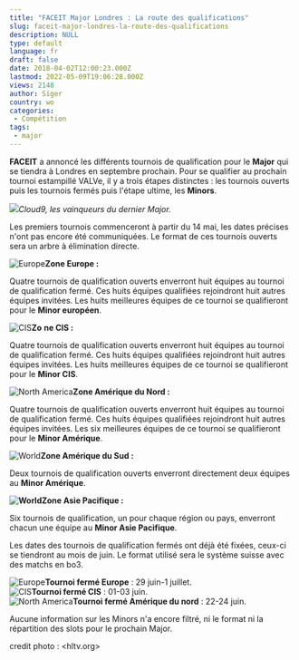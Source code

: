 ```yaml
---
title: "FACEIT Major Londres : La route des qualifications"
slug: faceit-major-londres-la-route-des-qualifications
description: NULL
type: default
language: fr
draft: false
date: 2018-04-02T12:00:23.000Z
lastmod: 2022-05-09T19:06:28.000Z
views: 2148
author: Siger
country: wo
categories:
 - Compétition
tags:
 - major
---
```

**FACEIT** a annoncé les différents tournois de qualification pour le **Major** qui se tiendra à Londres en septembre prochain. Pour se qualifier au prochain tournoi estampillé VALVe, il y a trois étapes distinctes : les tournois ouverts puis les tournois fermés puis l'étape ultime, les **Minors**.

![](https://flickshot-ue.s3.eu-west-2.amazonaws.com/flickshot/article/5ac210645bb9b/images/Ne2sNrGguj3joOptXmSRhaKs6GKmPPrmtVvVKRBa.jpeg)_Cloud9, les vainqueurs du dernier Major._

Les premiers tournois commenceront à partir du 14 mai, les dates précises n'ont pas encore été communiquées. Le format de ces tournois ouverts sera un arbre à élimination directe.

![Europe](/images/countries/eu.svg)⁠**Zone Europe :**

Quatre tournois de qualification ouverts enverront huit équipes au tournoi de qualification fermé. Ces huits équipes qualifiées rejoindront huit autres équipes invitées. Les huits meilleures équipes de ce tournoi se qualifieront pour le **Minor européen**.

![CIS](/images/countries/cs.svg)⁠**Zo** **ne CIS :**

Quatre tournois de qualification ouverts enverront huit équipes au tournoi de qualification fermé. Ces huits équipes qualifiées rejoindront huit autres équipes invitées. Les huits meilleures équipes de ce tournoi se qualifieront pour le **Minor CIS**.

![North America](/images/countries/uc.svg)⁠**Zone Amérique du Nord :**

Quatre tournois de qualification ouverts enverront huit équipes au tournoi de qualification fermé. Ces huits équipes qualifiées rejoindront huit autres équipes invitées. Les six meilleures équipes de ce tournoi se qualifieront pour le **Minor Amérique**.

![World](/images/countries/wo.svg)⁠**Zone Amérique du Sud :**

Deux tournois de qualification ouverts enverront directement deux équipes au **Minor Amérique**.

**![World](/images/countries/wo.svg)⁠Zone Asie Pacifique :**

Six tournois de qualification, un pour chaque région ou pays, enverront chacun une équipe au **Minor Asie Pacifique**.

  
Les dates des tournois de qualification fermés ont déjà été fixées, ceux-ci se tiendront au mois de juin. Le format utilisé sera le système suisse avec des matchs en bo3.

![Europe](/images/countries/eu.svg)⁠**Tournoi fermé Europe** : 29 juin-1 juillet.  
![CIS](/images/countries/cs.svg)⁠**Tournoi fermé CIS** : 01-03 juin.  
![North America](/images/countries/uc.svg)⁠**Tournoi fermé Amérique du nord** : 22-24 juin.

Aucune information sur les Minors n'a encore filtré, ni le format ni la répartition des slots pour le prochain Major. 

credit photo : <hltv.org>
